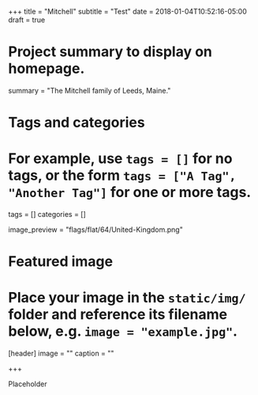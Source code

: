 +++
title = "Mitchell"
subtitle = "Test"
date = 2018-01-04T10:52:16-05:00
draft = true

# Project summary to display on homepage.
summary = "The Mitchell family of Leeds, Maine."

# Tags and categories
# For example, use `tags = []` for no tags, or the form `tags = ["A Tag", "Another Tag"]` for one or more tags.
tags = []
categories = []

image_preview = "flags/flat/64/United-Kingdom.png"

# Featured image
# Place your image in the `static/img/` folder and reference its filename below, e.g. `image = "example.jpg"`.
[header]
image = ""
caption = ""

+++

Placeholder
